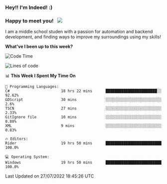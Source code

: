 ### Hey!! I'm Indeed! :) 

### Happy to meet you! &nbsp; ![](https://visitor-badge.glitch.me/badge?page_id=Indeedornot.Indeedornot)

I am a middle school studen with a passion for automation and backend development, and finding ways to improve my surroundings using my skills!

**What've I been up to this week?** 

<!--START_SECTION:waka-->
![Code Time](http://img.shields.io/badge/Code%20Time-0%20secs-blue)

![Lines of code](https://img.shields.io/badge/From%20Hello%20World%20I%27ve%20Written-783%20Thousand%20lines%20of%20code-blue)

📊 **This Week I Spent My Time On** 

```text
💬 Programming Languages: 
C#                       18 hrs 22 mins      ███████████████████████░░   92.62% 
GDScript                 30 mins             ░░░░░░░░░░░░░░░░░░░░░░░░░   2.6% 
TSCN                     27 mins             ░░░░░░░░░░░░░░░░░░░░░░░░░   2.33% 
GitIgnore file           10 mins             ░░░░░░░░░░░░░░░░░░░░░░░░░   0.88% 
XML                      9 mins              ░░░░░░░░░░░░░░░░░░░░░░░░░   0.83%

🔥 Editors: 
Rider                    19 hrs 50 mins      █████████████████████████   100.0%

💻 Operating System: 
Windows                  19 hrs 50 mins      █████████████████████████   100.0%

```


 Last Updated on 27/07/2022 18:45:26 UTC
<!--END_SECTION:waka-->
